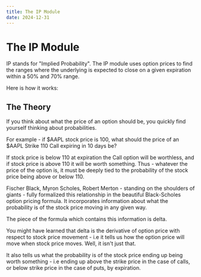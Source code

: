 ```yaml
---
title: The IP Module
date: 2024-12-31
---
```


# The IP Module

IP stands for "Implied Probability". The IP module uses option prices to find the ranges where the underlying is expected to close on a given expiration within a 50% and 70% range.

Here is how it works:

## The Theory

If you think about what the price of an option should be, you quickly find yourself thinking about probabilities.

For example - if $AAPL stock price is 100, what should the price of an $AAPL Strike 110 Call expiring in 10 days be?

If stock price is below 110 at expiration the Call option will be worthless, and if stock price is above 110 it will be worth something. Thus - whatever the price of the option is, it must be deeply tied to the probability of the stock price being above or below 110.

Fischer Black, Myron Scholes, Robert Merton - standing on the shoulders of giants - fully formalized this relationship in the beautiful Black-Scholes option pricing formula. It incorporates information about what the probability is of the stock price moving in any given way.

The piece of the formula which contains this information is delta.

You might have learned that delta is the derivative of option price with respect to stock price movement - i.e it tells us how the option price will move when stock price moves. Well, it isn't just that.

It also tells us what the probability is of the stock price ending up being worth something - i.e ending up above the strike price in the case of calls, or below strike price in the case of puts, by expiration.
